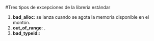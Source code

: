 #Tres tipos de excepciones de la librería estándar

1. **bad_alloc**: se lanza cuando se agota la memoria disponible en el montón.
2. **out_of_range**: .  
3. **bad_typeid:**: